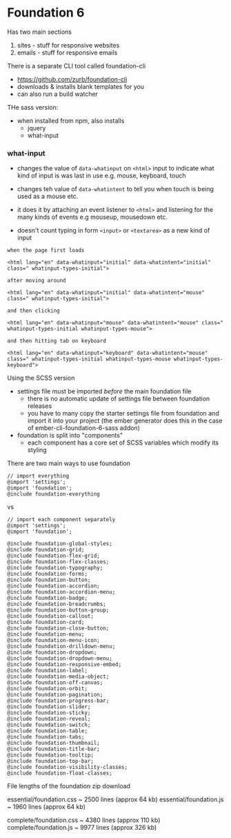 # Foundation 6

Has two main sections

1. sites - stuff for responsive websites
2. emails - stuff for responsive emails

There is a separate CLI tool called foundation-cli

* https://github.com/zurb/foundation-cli
* downloads & installs blank templates for you
* can also run a build watcher

THe sass version:

* when installed from npm, also installs
    * jquery
    * what-input

### what-input

* changes the value of `data-whatinput` on `<html>` input to indicate what kind of input is was last in use e.g. mouse, keyboard, touch
* changes teh value of `data-whatintent` to tell you when touch is being used as a mouse etc.
* it does it by attaching an event listener to `<html>` and listening for the many kinds of events e.g mouseup, mousedown etc.

* doesn't count typing in form `<input>` or `<textarea>` as a new kind of input

```
when the page first loads

<html lang="en" data-whatinput="initial" data-whatintent="initial" class=" whatinput-types-initial">

after moving around

<html lang="en" data-whatinput="initial" data-whatintent="mouse" class=" whatinput-types-initial">

and then clicking

<html lang="en" data-whatinput="mouse" data-whatintent="mouse" class=" whatinput-types-initial whatinput-types-mouse">

and then hitting tab on keyboard

<html lang="en" data-whatinput="keyboard" data-whatintent="mouse" class=" whatinput-types-initial whatinput-types-mouse whatinput-types-keyboard">
```


Using the SCSS version

* settings file must be imported _before_ the main foundation file
    * there is no automatic update of settings file between foundation releases
    * you have to many copy the starter settings file from foundation and import it into your project (the ember generator does this in the case of ember-cli-foundation-6-sass addon)
* foundation is split into "components"
    * each component has a core set of SCSS variables which modify its styling

There are two main ways to use foundation

```
// import everything
@import 'settings';
@import 'foundation';
@include foundation-everything
```

vs

```
// import each component separately
@import 'settings';
@import 'foundation';

@include foundation-global-styles;
@include foundation-grid;
@include foundation-flex-grid;
@include foundation-flex-classes;
@include foundation-typography;
@include foundation-forms;
@include foundation-button;
@include foundation-accordion;
@include foundation-accordion-menu;
@include foundation-badge;
@include foundation-breadcrumbs;
@include foundation-button-group;
@include foundation-callout;
@include foundation-card;
@include foundation-close-button;
@include foundation-menu;
@include foundation-menu-icon;
@include foundation-drilldown-menu;
@include foundation-dropdown;
@include foundation-dropdown-menu;
@include foundation-responsive-embed;
@include foundation-label;
@include foundation-media-object;
@include foundation-off-canvas;
@include foundation-orbit;
@include foundation-pagination;
@include foundation-progress-bar;
@include foundation-slider;
@include foundation-sticky;
@include foundation-reveal;
@include foundation-switch;
@include foundation-table;
@include foundation-tabs;
@include foundation-thumbnail;
@include foundation-title-bar;
@include foundation-tooltip;
@include foundation-top-bar;
@include foundation-visibility-classes;
@include foundation-float-classes;
```

File lengths of the foundation zip download

essential/foundation.css ~ 2500 lines (approx 64 kb)
essential/foundation.js ~ 1960 lines (approx 64 kb)

complete/foundation.css ~ 4380 lines (approx 110 kb)
complete/foundation.js ~ 9977 lines (approx 326 kb)
